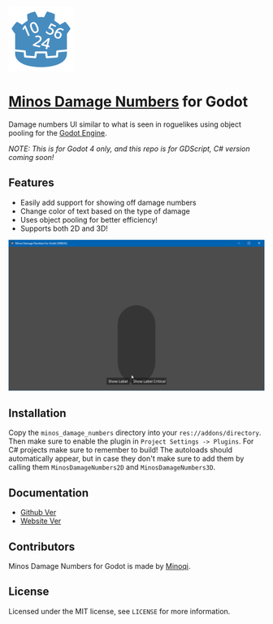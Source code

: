 <img src="Promotion/minosDamageNumbesrIcon.svg" width="128" height="128">

# [Minos Damage Numbers](https://minosdamagenumbers.carrd.co) for Godot

Damage numbers UI similar to what is seen in roguelikes using object pooling for the [Godot Engine](https://godotengine.org/).

*NOTE: This is for Godot 4 only, and this repo is for GDScript, C# version coming soon!*

## Features

- Easily add support for showing off damage numbers
- Change color of text based on the type of damage
- Uses object pooling for better efficiency!
- Supports both 2D and 3D!

<img src="Promotion/DamageNumbersEx.gif">

## Installation

Copy the `minos_damage_numbers` directory into your `res://addons/directory`. Then make sure to enable the plugin in `Project Settings -> Plugins`. For C# projects make sure to remember to build! The autoloads should automatically appear, but in case they don't make sure to add them by calling them `MinosDamageNumbers2D` and `MinosDamageNumbers3D`.

## Documentation

- [Github Ver](Documentation.md)
- [Website Ver](https://minosdamagenumbers.carrd.co/#docs)

## Contributors

Minos Damage Numbers for Godot is made by [Minoqi](https://freelancefelix.com).

## License

Licensed under the MIT license, see `LICENSE` for more information.
